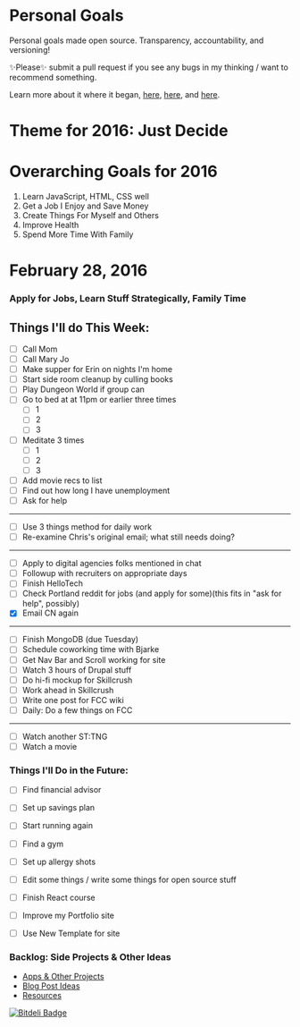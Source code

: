 Personal Goals
==============

Personal goals made open source. Transparency, accountability, and versioning!

✨Please✨ submit a pull request if you see any bugs in my thinking / want to recommend something.

Learn more about it where it began, [here](https://github.com/una/personal-goals), [here](http://una.im/personal-goals-guide#💁), and [here](https://www.youtube.com/watch?v=xQEU0ZsvXYI).

# Theme for 2016: Just Decide

# Overarching Goals for 2016
1. Learn JavaScript, HTML, CSS well
2. Get a Job I Enjoy and Save Money
3. Create Things For Myself and Others
4. Improve Health
5. Spend More Time With Family

# February 28, 2016

### Apply for Jobs, Learn Stuff Strategically, Family Time

## Things I'll do This Week:

- [ ] Call Mom
- [ ] Call Mary Jo
- [ ] Make supper for Erin on nights I'm home
- [ ] Start side room cleanup by culling books
- [ ] Play Dungeon World if group can
- [ ] Go to bed at at 11pm or earlier three times
    - [ ] 1
    - [ ] 2
    - [ ] 3
- [ ] Meditate 3 times
  - [ ] 1
  - [ ] 2
  - [ ] 3
- [ ] Add movie recs to list
- [ ] Find out how long I have unemployment
- [ ] Ask for help

***

- [ ] Use 3 things method for daily work
- [ ] Re-examine Chris's original email; what still needs doing?

***

- [ ] Apply to digital agencies folks mentioned in chat
- [ ] Followup with recruiters on appropriate days
- [ ] Finish HelloTech
- [ ] Check Portland reddit for jobs (and apply for some)(this fits in "ask for help", possibly)
- [X] Email CN again

***

- [ ] Finish MongoDB (due Tuesday)
- [ ] Schedule coworking time with Bjarke
- [ ] Get Nav Bar and Scroll working for site
- [ ] Watch 3 hours of Drupal stuff
- [ ] Do hi-fi mockup for Skillcrush
- [ ] Work ahead in Skillcrush
- [ ] Write one post for FCC wiki
- [ ] Daily: Do a few things on FCC

***

- [ ] Watch another ST:TNG
- [ ] Watch a movie

### Things I'll Do in the Future:
- [ ] Find financial advisor
- [ ] Set up savings plan
- [ ] Start running again
- [ ] Find a gym
- [ ] Set up allergy shots
- [ ] Edit some things / write some things for open source stuff
- [ ] Finish React course
- [ ] Improve my Portfolio site
- [ ] Use New Template for site


### Backlog: Side Projects & Other Ideas
- [Apps & Other Projects](ideas-and-misc/project-ideas.md)
- [Blog Post Ideas](ideas-and-misc/blog-ideas.md)
- [Resources](/resources)


[![Bitdeli Badge](https://d2weczhvl823v0.cloudfront.net/jwithington/personal-goals/trend.png)](https://bitdeli.com/free "Bitdeli Badge")
